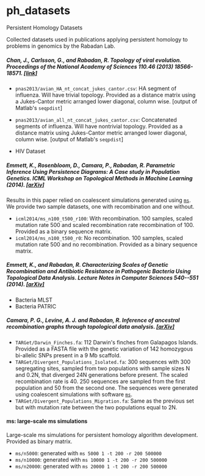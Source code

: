 # ph_datasets
Persistent Homology Datasets

Collected datasets used in publications applying persistent homology to problems in genomics by the Rabadan Lab.

##### Chan, J., Carlsson, G., and Rabadan, R. Topology of viral evolution. _Proceedings of the National Academy of Sciences_ 110.46 (2013) 18566-18571. [[link]](http://www.pnas.org/content/110/46/18566.abstract)

* `pnas2013/avian_HA_nt_concat_jukes_cantor.csv`: HA segment of influenza. Will have trivial topology. Provided as a distance matrix using a Jukes-Cantor metric arranged lower diagonal, column wise. [output of Matlab's `seqpdist`]
* `pnas2013/avian_all_nt_concat_jukes_cantor.csv`: Concatenated segments of influenza. Will have nontrivial topology. Provided as a distance matrix using Jukes-Cantor metric arranged lower diagonal, column wise. [output of Matlab's `seqpdist`]

* HIV Dataset

##### Emmett, K., Rosenbloom, D., Camara, P., Rabadan, R. Parametric Inference Using Persistence Diagrams: A Case study in Population Genetics. _ICML Workshop on Topological Methods in Machine Learning_ (2014). [[arXiv]](http://arxiv.org/abs/1406.4582)

Results in this paper relied on coalescent simulations generated using [`ms`](http://home.uchicago.edu/rhudson1/source/mksamples.html).
We provide two sample datasets, one with recombination and one without.

* `icml2014/ms_n100_t500_r100`: With recombination. 100 samples, scaled mutation rate 500 and scaled recombination rate recombination of 100. Provided as a binary sequence matrix.
* `icml2014/ms_n100_t500_r0`: No recombination. 100 samples, scaled mutation rate 500 and no recombination. Provided as a binary sequence matrix.

##### Emmett, K., and Rabadan, R. Characterizing Scales of Genetic Recombination and Antibiotic Resistance in Pathogenic Bacteria Using Topological Data Analysis. _Lecture Notes in Computer Sciences_ 540--551 (2014). [[arXiv]](http://arxiv.org/abs/1406.1219)

* Bacteria MLST
* Bacteria PATRIC 

##### Camara, P. G., Levine, A. J. and Rabadan, R. Inference of ancestral recombination graphs through topological data analysis. [[arXiv]](http://arxiv.org/abs/1505.05815)

* `TARGet/Darwin_Finches.fa`: 112 Darwin's finches from Galapagos Islands. Provided as a FASTA file with the genetic variation of 142 homozygous bi-allelic SNPs present in a 9 Mb scaffold.
* `TARGet/Divergent_Populations_Isolated.fa`: 300 sequences with 300 segregating sites, sampled from two populations with sample sizes N and 0.2N, that diverged 24N generations before present. The scaled recombination rate is 40. 250 sequences are sampled from the first population and 50 from the second one. The sequences were generated using coalescent simulations with software [`ms`](http://home.uchicago.edu/rhudson1/source/mksamples.html).
* `TARGet/Divergent_Populations_Migration.fa`: Same as the previous set but with mutation rate between the two populations equal to 2N.

#### ms: large-scale ms simulations

Large-scale ms simulations for persistent homology algorithm development. Provided as binary matrix.

* `ms/n5000`: generated with `ms 5000 1 -t 200 -r 200 500000`
* `ms/n10000`: generated with `ms 10000 1 -t 200 -r 200 500000`
* `ms/n20000`: generated with `ms 20000 1 -t 200 -r 200 500000`
